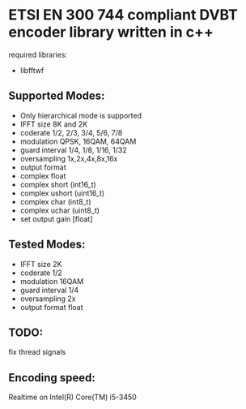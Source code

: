 ETSI EN 300 744 compliant DVBT encoder library written in c++
==============

required libraries:

* libfftwf

Supported Modes:
---------------
* Only hierarchical mode is supported
* IFFT size 8K and 2K
* coderate 1/2, 2/3, 3/4, 5/6, 7/8
* modulation QPSK, 16QAM, 64QAM
* guard interval 1/4, 1/8, 1/16, 1/32
* oversampling 1x,2x,4x,8x,16x
* output format
 * complex float
 * complex short (int16_t)
 * complex ushort (uint16_t)
 * complex char (int8_t)
 * complex uchar (uint8_t)
* set output gain [float]

Tested Modes:
------------------------
* IFFT size 2K
* coderate 1/2
* modulation 16QAM
* guard interval 1/4
* oversampling 2x
* output format float

TODO:
---------------
fix thread signals

Encoding speed:
---------------
Realtime on Intel(R) Core(TM) i5-3450
